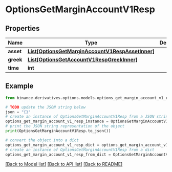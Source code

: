 # OptionsGetMarginAccountV1Resp


## Properties

Name | Type | Description | Notes
------------ | ------------- | ------------- | -------------
**asset** | [**List[OptionsGetMarginAccountV1RespAssetInner]**](OptionsGetMarginAccountV1RespAssetInner.md) |  | [optional] 
**greek** | [**List[OptionsGetAccountV1RespGreekInner]**](OptionsGetAccountV1RespGreekInner.md) |  | [optional] 
**time** | **int** |  | [optional] 

## Example

```python
from binance.derivatives.options.models.options_get_margin_account_v1_resp import OptionsGetMarginAccountV1Resp

# TODO update the JSON string below
json = "{}"
# create an instance of OptionsGetMarginAccountV1Resp from a JSON string
options_get_margin_account_v1_resp_instance = OptionsGetMarginAccountV1Resp.from_json(json)
# print the JSON string representation of the object
print(OptionsGetMarginAccountV1Resp.to_json())

# convert the object into a dict
options_get_margin_account_v1_resp_dict = options_get_margin_account_v1_resp_instance.to_dict()
# create an instance of OptionsGetMarginAccountV1Resp from a dict
options_get_margin_account_v1_resp_from_dict = OptionsGetMarginAccountV1Resp.from_dict(options_get_margin_account_v1_resp_dict)
```
[[Back to Model list]](../README.md#documentation-for-models) [[Back to API list]](../README.md#documentation-for-api-endpoints) [[Back to README]](../README.md)


